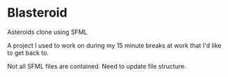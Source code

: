 # Blasteroid
Asteroids clone using SFML

A project I used to work on during my 15 minute breaks at work that I'd like to get back to.

Not all SFML files are contained. Need to update file structure.
